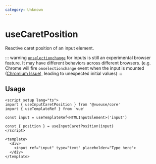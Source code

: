 ```yaml
---
category: Unknown
---
```


# useCaretPosition

Reactive caret position of an input element.

::: warning
[`onselectionchange`](https://developer.mozilla.org/en-US/docs/Web/API/HTMLInputElement/selectionchange_event) for
inputs is still an experimental browser feature. It may have different behaviors across different
browsers. (e.g. Chrome will fire `onselectionchange` event when the input is
mounted ([Chromium Issue](https://issues.chromium.org/issues/389368412)), leading to unexpected initial values)
:::

## Usage

```vue
<script setup lang="ts">
import { useInputCaretPosition } from '@vueuse/core'
import { useTemplateRef } from 'vue'

const input = useTemplateRef<HTMLInputElement>('input')

const { position } = useInputCaretPosition(input)
</script>

<template>
  <div>
    <input ref="input" type="text" placeholder="Type here">
  </div>
</template>
```
